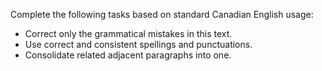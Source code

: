 Complete the following tasks based on standard Canadian English usage:
- Correct only the grammatical mistakes in this text.
- Use correct and consistent spellings and punctuations.
- Consolidate related adjacent paragraphs into one.